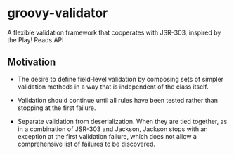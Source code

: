 groovy-validator
================

A flexible validation framework that cooperates with JSR-303, inspired by the Play! Reads API

Motivation
----------

* The desire to define field-level validation by composing sets of simpler validation methods in a way that is independent of the class itself.

* Validation should continue until all rules have been tested rather than stopping at the first failure.

* Separate validation from deserialization.  When they are tied together, as in a combination of JSR-303 and Jackson, Jackson stops with an exception at the first validation failure, which does not allow a comprehensive list of failures to be discovered.

